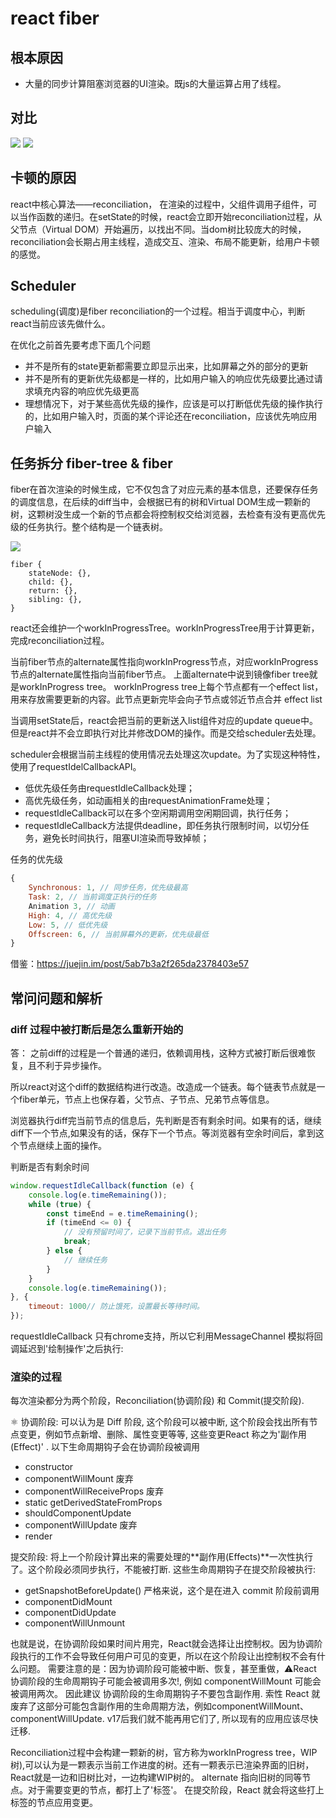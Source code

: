 # react fiber

## 根本原因

+ 大量的同步计算阻塞浏览器的UI渲染。既js的大量运算占用了线程。

## 对比

<img src="https://p3.pstatp.com/origin/pgc-image/a71525bcc1f744cb8f3cf2e33b6bb5b9" />



<img src="https://p3.pstatp.com/origin/pgc-image/eeca92e871744389b9208a76b2881266" />

## 卡顿的原因

react中核心算法——reconciliation， 在渲染的过程中，父组件调用子组件，可以当作函数的递归。在setState的时候，react会立即开始reconciliation过程，从父节点（Virtual DOM）开始遍历，以找出不同。当dom树比较庞大的时候，reconciliation会长期占用主线程，造成交互、渲染、布局不能更新，给用户卡顿的感觉。


## Scheduler

scheduling(调度)是fiber reconciliation的一个过程。相当于调度中心，判断react当前应该先做什么。

在优化之前首先要考虑下面几个问题


- 并不是所有的state更新都需要立即显示出来，比如屏幕之外的部分的更新
- 并不是所有的更新优先级都是一样的，比如用户输入的响应优先级要比通过请求填充内容的响应优先级更高
- 理想情况下，对于某些高优先级的操作，应该是可以打断低优先级的操作执行的，比如用户输入时，页面的某个评论还在reconciliation，应该优先响应用户输入


## 任务拆分 fiber-tree & fiber

fiber在首次渲染的时候生成，它不仅包含了对应元素的基本信息，还要保存任务的调度信息，在后续的diff当中，会根据已有的树和Virtual DOM生成一颗新的树，这颗树没生成一个新的节点都会将控制权交给浏览器，去检查有没有更高优先级的任务执行。整个结构是一个链表树。

<img src="https://p3.pstatp.com/large/pgc-image/dfd941f94aef45a5973d9f153a64325b" />

```
fiber {
  	stateNode: {},
    child: {},
    return: {},
    sibling: {},
}
```

react还会维护一个workInProgressTree。workInProgressTree用于计算更新，完成reconciliation过程。

当前fiber节点的alternate属性指向workInProgress节点，对应workInProgress节点的alternate属性指向当前fiber节点。
上面alternate中说到镜像fiber tree就是workInProgress tree。
workInProgress tree上每个节点都有一个effect list，用来存放需要更新的内容。此节点更新完毕会向子节点或邻近节点合并 effect list


当调用setState后，react会把当前的更新送入list组件对应的update queue中。但是react并不会立即执行对比并修改DOM的操作。而是交给scheduler去处理。

scheduler会根据当前主线程的使用情况去处理这次update。为了实现这种特性，使用了requestIdelCallbackAPI。

- 低优先级任务由requestIdleCallback处理；
- 高优先级任务，如动画相关的由requestAnimationFrame处理；
- requestIdleCallback可以在多个空闲期调用空闲期回调，执行任务；
- requestIdleCallback方法提供deadline，即任务执行限制时间，以切分任务，避免长时间执行，阻塞UI渲染而导致掉帧；


任务的优先级

```javascript
{ 
    Synchronous: 1, // 同步任务，优先级最高
    Task: 2, // 当前调度正执行的任务
    Animation 3, // 动画
    High: 4, // 高优先级
    Low: 5, // 低优先级
    Offscreen: 6, // 当前屏幕外的更新，优先级最低
}
```



借鉴：https://juejin.im/post/5ab7b3a2f265da2378403e57


## 常问问题和解析

### diff 过程中被打断后是怎么重新开始的

答： 之前diff的过程是一个普通的递归，依赖调用栈，这种方式被打断后很难恢复，且不利于异步操作。

所以react对这个diff的数据结构进行改造。改造成一个链表。每个链表节点就是一个fiber单元，节点上也保存着，父节点、子节点、兄弟节点等信息。

浏览器执行diff完当前节点的信息后，先判断是否有剩余时间。如果有的话，继续diff下一个节点,如果没有的话，保存下一个节点。等浏览器有空余时间后，拿到这个节点继续上面的操作。



判断是否有剩余时间

```js
window.requestIdleCallback(function (e) {
    console.log(e.timeRemaining());
    while (true) {
        const timeEnd = e.timeRemaining();
        if (timeEnd <= 0) {
            // 没有预留时间了，记录下当前节点。退出任务
            break;
        } else {
            // 继续任务
        }
    }
    console.log(e.timeRemaining());
}, {
    timeout: 1000// 防止饿死，设置最长等待时间。
});
```

requestIdleCallback 只有chrome支持，所以它利用MessageChannel 模拟将回调延迟到'绘制操作'之后执行:



### 渲染的过程

每次渲染都分为两个阶段，Reconciliation(协调阶段) 和 Commit(提交阶段).

⚛️ 协调阶段: 可以认为是 Diff 阶段, 这个阶段可以被中断, 这个阶段会找出所有节点变更，例如节点新增、删除、属性变更等等, 这些变更React 称之为'副作用(Effect)' . 以下生命周期钩子会在协调阶段被调用

- constructor
- componentWillMount 废弃
- componentWillReceiveProps 废弃
- static getDerivedStateFromProps
- shouldComponentUpdate
- componentWillUpdate 废弃
- render

提交阶段: 将上一个阶段计算出来的需要处理的**副作用(Effects)**一次性执行了。这个阶段必须同步执行，不能被打断. 这些生命周期钩子在提交阶段被执行:

- getSnapshotBeforeUpdate() 严格来说，这个是在进入 commit 阶段前调用
- componentDidMount
- componentDidUpdate
- componentWillUnmount

也就是说，在协调阶段如果时间片用完，React就会选择让出控制权。因为协调阶段执行的工作不会导致任何用户可见的变更，所以在这个阶段让出控制权不会有什么问题。
需要注意的是：因为协调阶段可能被中断、恢复，甚至重做，⚠️React 协调阶段的生命周期钩子可能会被调用多次!, 例如 componentWillMount 可能会被调用两次。
因此建议 协调阶段的生命周期钩子不要包含副作用. 索性 React 就废弃了这部分可能包含副作用的生命周期方法，例如componentWillMount、componentWillUpdate. v17后我们就不能再用它们了, 所以现有的应用应该尽快迁移.



Reconciliation过程中会构建一颗新的树，官方称为workInProgress tree，WIP树),可以认为是一颗表示当前工作进度的树。还有一颗表示已渲染界面的旧树，React就是一边和旧树比对，一边构建WIP树的。 alternate 指向旧树的同等节点。对于需要变更的节点，都打上了'标签'。 在提交阶段，React 就会将这些打上标签的节点应用变更。


